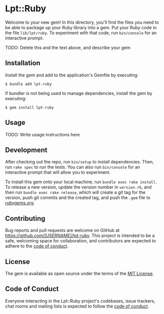 # Lpt::Ruby

Welcome to your new gem! In this directory, you'll find the files you need to be able to package up your Ruby library into a gem. Put your Ruby code in the file `lib/lpt/ruby`. To experiment with that code, run `bin/console` for an interactive prompt.

TODO: Delete this and the text above, and describe your gem

## Installation

Install the gem and add to the application's Gemfile by executing:

    $ bundle add lpt-ruby

If bundler is not being used to manage dependencies, install the gem by executing:

    $ gem install lpt-ruby

## Usage

TODO: Write usage instructions here

## Development

After checking out the repo, run `bin/setup` to install dependencies. Then, run `rake spec` to run the tests. You can also run `bin/console` for an interactive prompt that will allow you to experiment.

To install this gem onto your local machine, run `bundle exec rake install`. To release a new version, update the version number in `version.rb`, and then run `bundle exec rake release`, which will create a git tag for the version, push git commits and the created tag, and push the `.gem` file to [rubygems.org](https://rubygems.org).

## Contributing

Bug reports and pull requests are welcome on GitHub at https://github.com/[USERNAME]/lpt-ruby. This project is intended to be a safe, welcoming space for collaboration, and contributors are expected to adhere to the [code of conduct](https://github.com/[USERNAME]/lpt-ruby/blob/main/CODE_OF_CONDUCT.md).

## License

The gem is available as open source under the terms of the [MIT License](https://opensource.org/licenses/MIT).

## Code of Conduct

Everyone interacting in the Lpt::Ruby project's codebases, issue trackers, chat rooms and mailing lists is expected to follow the [code of conduct](https://github.com/[USERNAME]/lpt-ruby/blob/main/CODE_OF_CONDUCT.md).
